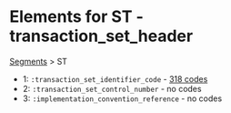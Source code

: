 # Elements for ST - transaction_set_header
[Segments](../segments.md) > ST
* 1: `:transaction_set_identifier_code` - [318 codes](../elements/ST_1.md)
* 2: `:transaction_set_control_number` - no codes
* 3: `:implementation_convention_reference` - no codes
